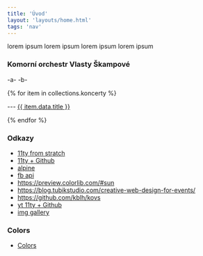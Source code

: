 ```yaml
---
title: 'Úvod'
layout: 'layouts/home.html'
tags: 'nav'
---
```


lorem ipsum lorem ipsum lorem ipsum lorem ipsum

### Komorní orchestr Vlasty Škampové

-a-
-b-

{% for item in collections.koncerty %}
  <p>--- <a href="{{ item.url }}">{{ item.data.title }}</a></p>
{% endfor %}



### Odkazy

- [11ty from stratch](https://learneleventyfromscratch.com/lesson/5.html#our-current-state)
- [11ty + Github](https://dev.to/ndesmic/making-a-personal-site-from-start-to-publish-with-eleventy-and-github-2ld4)
- [alpine](https://css-tricks.com/eleventy-starter-with-tailwind-css-alpine-js/)
- [fb api](https://developers.facebook.com/docs/graph-api/reference/event/)
- https://preview.colorlib.com/#sun
- https://blog.tubikstudio.com/creative-web-design-for-events/
- https://github.com/kblh/kovs
- [yt 11ty + Github](https://www.youtube.com/watch?v=x4rRO12swrw&t=391s)
- [img gallery](https://www.sliderrevolution.com/resources/css-gallery/)

### Colors
- [Colors](https://coolors.co/2b2b2b-f25b5b-367ba6-ffc103-fdfdfd)
